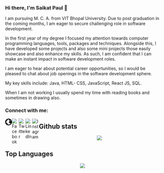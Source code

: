 ### Hi there, I'm Saikat Paul 👋

I am pursuing M. C. A. from VIT Bhopal University. Due to post graduation in the coming months, I am eager to secure challenging role in software development.

In the first year of my degree I focused my attention towards computer programming languages, tools, packages and techniques. Alongside this, I have developed some projects and also some mini projects those easily showcase and also enhance my skills. As such, I am confident that I can make an instant impact in software development roles.

I am eager to hear about potential career opportunities, so I would be pleased to chat about job openings in the software development sphere.

My key skills include: Java, HTML- CSS, JavaScript, React JS, SQL.

When I am not working I usually spend my time with reading books and sometimes in drawing also.

### Connect with me:

<a href="https://adoring-lovelace-18d31a.netlify.app/"><img align="left" alt="Website" src="https://raw.githubusercontent.com/iconic/open-iconic/master/svg/globe.svg" width="22px" /></a>
<a href="https://www.facebook.com/saikat.paul.1044/"><img align="left" alt="Facebook" src="https://cdn.jsdelivr.net/npm/simple-icons@4.24.0/icons/facebook.svg" width="22px" /></a>
<a href="https://twitter.com/SaikatP60355022"><img align="left" alt="Twitter" src="https://cdn.jsdelivr.net/npm/simple-icons@v3/icons/twitter.svg" width="22px" /></a>
<a href="https://www.linkedin.com/in/saikat-paul-5b430715a/"><img align="left" alt="LinkedIn" src="https://cdn.jsdelivr.net/npm/simple-icons@v3/icons/linkedin.svg" width="22px" /></a>
<a href="https://www.instagram.com/im__saikat/"><img align="left" alt="Instagram" src="https://cdn.jsdelivr.net/npm/simple-icons@v3/icons/instagram.svg" width="22px" /></a>

<div>


## Github stats
 <p align="center"> 
<img src="https://github-readme-stats.vercel.app/api?username=Saikat98Paul&&show_icons=true&title_color=ffffff&icon_color=bb2acf&text_color=daf7dc&bg_color=151515"/>
</p>


## Top Languages
 <p align="center"> 
<img src="https://github-readme-stats-aj8vj7k8x.vercel.app/api/top-langs/?username=Saikat98Paul&layout=compact&title_color=ffc857&icon_color=8ac926&text_color=daf7dc&bg_color=151515&card_width=400"/>
</p>


</div>
